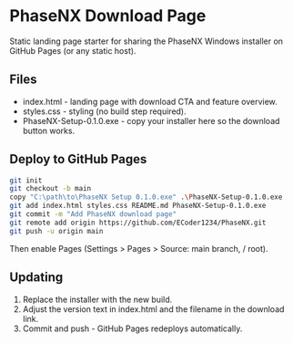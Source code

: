 # PhaseNX Download Page

Static landing page starter for sharing the PhaseNX Windows installer on GitHub Pages (or any static host).

## Files
- index.html - landing page with download CTA and feature overview.
- styles.css - styling (no build step required).
- PhaseNX-Setup-0.1.0.exe - copy your installer here so the download button works.

## Deploy to GitHub Pages
```bash
git init
git checkout -b main
copy "C:\path\to\PhaseNX Setup 0.1.0.exe" .\PhaseNX-Setup-0.1.0.exe
git add index.html styles.css README.md PhaseNX-Setup-0.1.0.exe
git commit -m "Add PhaseNX download page"
git remote add origin https://github.com/ECoder1234/PhaseNX.git
git push -u origin main
```

Then enable Pages (Settings > Pages > Source: main branch, / root).

## Updating
1. Replace the installer with the new build.
2. Adjust the version text in index.html and the filename in the download link.
3. Commit and push - GitHub Pages redeploys automatically.
